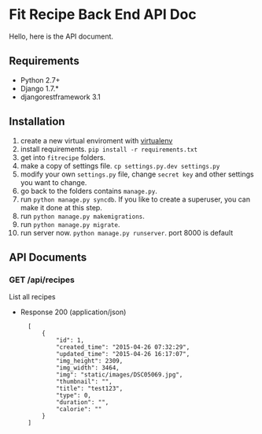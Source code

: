# Fit Recipe Back End API Doc

Hello, here is the API document.

## Requirements
- Python 2.7+
- Django 1.7.*
- djangorestframework 3.1

## Installation
1. create a new virtual enviroment with [virtualenv](https://github.com/pypa/virtualenv "virtualenv")
2. install requirements. `pip install -r requirements.txt`
2. get into `fitrecipe` folders.
2. make a copy of settings file. `cp settings.py.dev settings.py`
3. modify your own `settings.py` file, change `secret key` and other settings you want to change.
4. go back to the folders contains `manage.py`.
5. run `python manage.py syncdb`. If you like to create a superuser, you can make it done at this step.
6. run `python manage.py makemigrations`.
8. run `python manage.py migrate`.
9. run server now. `python manage.py runserver`. port 8000 is default

## API Documents
### GET /api/recipes
List all recipes

+ Response 200 (application/json)

        [
            {
                "id": 1, 
                "created_time": "2015-04-26 07:32:29", 
                "updated_time": "2015-04-26 16:17:07", 
                "img_height": 2309, 
                "img_width": 3464, 
                "img": "static/images/DSC05069.jpg", 
                "thumbnail": "", 
                "title": "test123", 
                "type": 0, 
                "duration": "", 
                "calorie": ""
            }
        ]


